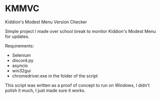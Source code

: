 # KMMVC
Kiddion's Modest Menu Version Checker

Simple project I made over school break to monitor Kiddion's Modest Menu for updates.

Requirements:
- Selenium
- discord.py
- asyncio
- win32gui
- chromedriver.exe in the folder of the script

This script was written as a proof of concept to run on Windows, I didn't polish it much, I just made sure it works.
